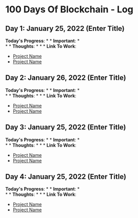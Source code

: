 # 100 Days Of Blockchain - Log



## Day 1: January 25, 2022 (Enter Title)
**Today's Progress**: 
* 
* 
**Important**:
*  
* 
* 
**Thoughts**:
*
*
*
**Link To Work**:
* [Project Name](EnterLinkHere)
* [Project Name](EnterLinkHere)



## Day 2: January 26, 2022 (Enter Title)
**Today's Progress**: 
* 
* 
**Important**:
*  
* 
* 
**Thoughts**:
*
*
*
**Link To Work**:
* [Project Name](EnterLinkHere)
* [Project Name](EnterLinkHere)



## Day 3: January 25, 2022 (Enter Title)
**Today's Progress**: 
* 
* 
**Important**:
*  
* 
* 
**Thoughts**:
*
*
*
**Link To Work**:
* [Project Name](EnterLinkHere)
* [Project Name](EnterLinkHere)




## Day 4: January 25, 2022 (Enter Title)
**Today's Progress**: 
* 
* 
**Important**:
*  
* 
* 
**Thoughts**:
*
*
*
**Link To Work**:
* [Project Name](EnterLinkHere)
* [Project Name](EnterLinkHere)



